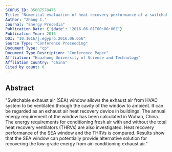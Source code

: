 ```yaml
---
SCOPUS_ID: 85007578475
Title: "Numerical evaluation of heat recovery performance of a switchable exhaust air window"
Author: "Zhang C."
Journal: "Energy Procedia"
Publication Date: {'$date': '2016-06-01T00:00:00Z'}
Publication Year: 2016
DOI: "10.1016/j.egypro.2016.06.056"
Source Type: "Conference Proceeding"
Document Type: "cp"
Document Type Description: "Conference Paper"
Affliation: "Huazhong University of Science and Technology"
Affliation Country: "China"
Cited by count: 6
---
```


## Abstract
"Switchable exhaust air (SEA) window allows the exhaust air from HVAC system to be ventilated through the cavity of the window to ambient. It can be regarded as an exhaust air heat recovery device in buildings. The annual energy requirement of the window has been calculated in Wuhan, China. The energy requirements for conditioning fresh air with and without the total heat recovery ventilators (THRVs) are also investigated. Heat recovery performance of the SEA window and the THRVs is compared. Results show that the SEA window can potentially provide alternative solution for recovering the low-grade energy from air-conditioning exhaust air."
